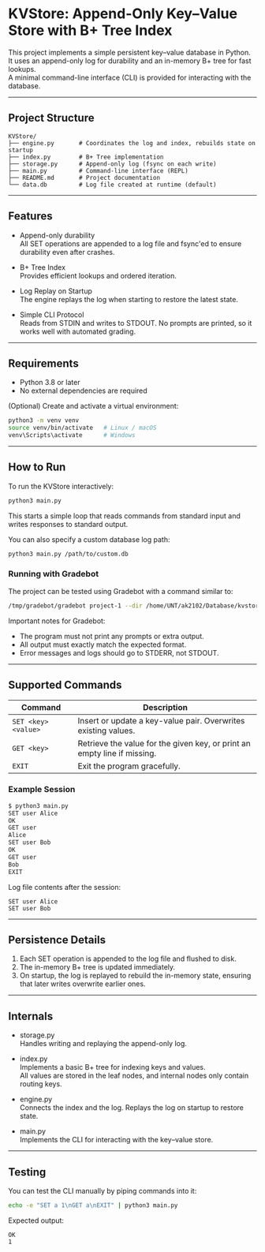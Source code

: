 # KVStore: Append-Only Key–Value Store with B+ Tree Index

This project implements a simple persistent key–value database in Python.  
It uses an append-only log for durability and an in-memory B+ tree for fast lookups.  
A minimal command-line interface (CLI) is provided for interacting with the database.

---

## Project Structure

```
KVStore/
├── engine.py       # Coordinates the log and index, rebuilds state on startup
├── index.py        # B+ Tree implementation
├── storage.py      # Append-only log (fsync on each write)
├── main.py         # Command-line interface (REPL)
├── README.md       # Project documentation
└── data.db         # Log file created at runtime (default)
```

---

## Features

- Append-only durability  
  All SET operations are appended to a log file and fsync'ed to ensure durability even after crashes.

- B+ Tree Index  
  Provides efficient lookups and ordered iteration.

- Log Replay on Startup  
  The engine replays the log when starting to restore the latest state.

- Simple CLI Protocol  
  Reads from STDIN and writes to STDOUT. No prompts are printed, so it works well with automated grading.

---

## Requirements

- Python 3.8 or later
- No external dependencies are required

(Optional) Create and activate a virtual environment:

```bash
python3 -m venv venv
source venv/bin/activate   # Linux / macOS
venv\Scripts\activate      # Windows
```

---

## How to Run

To run the KVStore interactively:

```bash
python3 main.py
```

This starts a simple loop that reads commands from standard input and writes responses to standard output.

You can also specify a custom database log path:

```bash
python3 main.py /path/to/custom.db
```

### Running with Gradebot

The project can be tested using Gradebot with a command similar to:

```bash
/tmp/gradebot/gradebot project-1 --dir /home/UNT/ak2102/Database/kvstore_project --run "python3 main.py"
```

Important notes for Gradebot:
- The program must not print any prompts or extra output.
- All output must exactly match the expected format.
- Error messages and logs should go to STDERR, not STDOUT.

---

## Supported Commands

| Command               | Description |
|-----------------------|-------------|
| `SET <key> <value>`   | Insert or update a key-value pair. Overwrites existing values. |
| `GET <key>`          | Retrieve the value for the given key, or print an empty line if missing. |
| `EXIT`                | Exit the program gracefully. |

### Example Session

```bash
$ python3 main.py
SET user Alice
OK
GET user
Alice
SET user Bob
OK
GET user
Bob
EXIT
```

Log file contents after the session:

```
SET user Alice
SET user Bob
```

---

## Persistence Details

1. Each SET operation is appended to the log file and flushed to disk.  
2. The in-memory B+ tree is updated immediately.  
3. On startup, the log is replayed to rebuild the in-memory state, ensuring that later writes overwrite earlier ones.

---

## Internals

- storage.py  
  Handles writing and replaying the append-only log.

- index.py  
  Implements a basic B+ tree for indexing keys and values.  
  All values are stored in the leaf nodes, and internal nodes only contain routing keys.

- engine.py  
  Connects the index and the log. Replays the log on startup to restore state.

- main.py  
  Implements the CLI for interacting with the key–value store.

---

## Testing

You can test the CLI manually by piping commands into it:

```bash
echo -e "SET a 1\nGET a\nEXIT" | python3 main.py
```

Expected output:

```
OK
1
```



